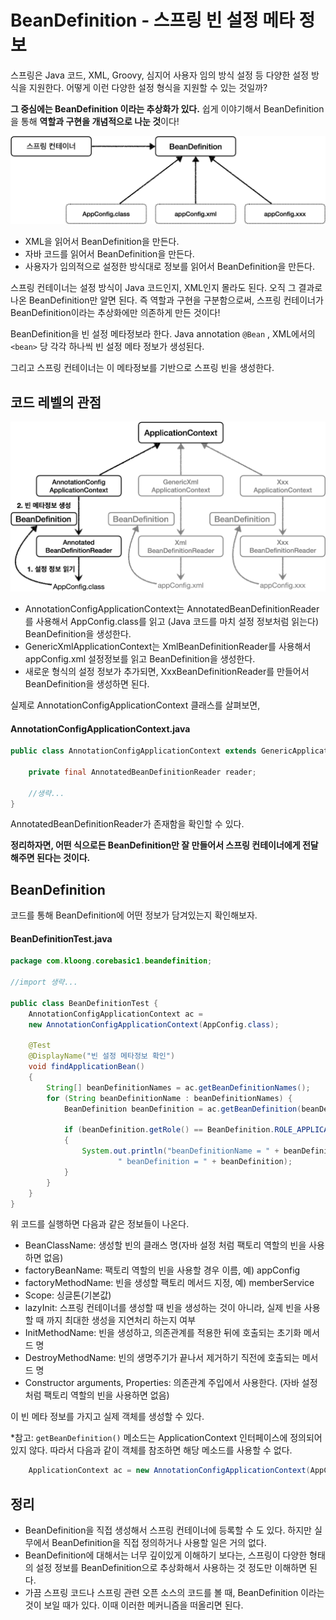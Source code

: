 # BeanDefinition - 스프링 빈 설정 메타 정보
스프링은 Java 코드, XML, Groovy, 심지어 사용자 임의 방식 설정 등 다양한 설정 방식을 지원한다. 어떻게 이런 다양한 설정 형식을 지원할 수 있는 것일까?

**그 중심에는 BeanDefinition 이라는 추상화가 있다.** 쉽게 이야기해서 BeanDefinition을 통해 **역할과 구현을 개념적으로 나눈 것**이다! 

![](Pasted%20image%2020220405192856.png)

- XML을 읽어서 BeanDefinition을 만든다.
- 자바 코드를 읽어서 BeanDefinition을 만든다.
- 사용자가 임의적으로 설정한 방식대로 정보를 읽어서 BeanDefinition을 만든다.

스프링 컨테이너는 설정 방식이 Java 코드인지, XML인지 몰라도 된다. 오직 그 결과로 나온 BeanDefinition만 알면 된다. 즉 역할과 구현을 구분함으로써, 스프링 컨테이너가 BeanDefinition이라는 추상화에만 의존하게 만든 것이다!

BeanDefinition을 빈 설정 메타정보라 한다. Java annotation `@Bean` , XML에서의 `<bean>` 당 각각 하나씩 빈 설정 메타 정보가 생성된다.

그리고 스프링 컨테이너는 이 메타정보를 기반으로 스프링 빈을 생성한다.

## 코드 레벨의 관점
![](Pasted%20image%2020220405193002.png)

- AnnotationConfigApplicationContext는 AnnotatedBeanDefinitionReader를 사용해서 AppConfig.class를 읽고 (Java 코드를 마치 설정 정보처럼 읽는다) BeanDefinition을 생성한다.
- GenericXmlApplicationContext는 XmlBeanDefinitionReader를 사용해서 appConfig.xml 설정정보를 읽고 BeanDefinition을 생성한다.
- 새로운 형식의 설정 정보가 추가되면, XxxBeanDefinitionReader를 만들어서 BeanDefinition을 생성하면 된다.

실제로 AnnotationConfigApplicationContext 클래스를 살펴보면,

#### AnnotationConfigApplicationContext.java
```Java
public class AnnotationConfigApplicationContext extends GenericApplicationContext implements AnnotationConfigRegistry {

	private final AnnotatedBeanDefinitionReader reader;
	
	//생략...
}
```

AnnotatedBeanDefinitionReader가 존재함을 확인할 수 있다.

**정리하자면, 어떤 식으로든 BeanDefinition만 잘 만들어서 스프링 컨테이너에게 전달해주면 된다는 것이다.**


## BeanDefinition
코드를 통해 BeanDefinition에 어떤 정보가 담겨있는지 확인해보자.

#### BeanDefinitionTest.java
```Java
package com.kloong.corebasic1.beandefinition;

//import 생략...

public class BeanDefinitionTest {
    AnnotationConfigApplicationContext ac =
    new AnnotationConfigApplicationContext(AppConfig.class);

    @Test
    @DisplayName("빈 설정 메타정보 확인")
    void findApplicationBean()
    {
        String[] beanDefinitionNames = ac.getBeanDefinitionNames();
        for (String beanDefinitionName : beanDefinitionNames) {
            BeanDefinition beanDefinition = ac.getBeanDefinition(beanDefinitionName);

            if (beanDefinition.getRole() == BeanDefinition.ROLE_APPLICATION)
            {
                System.out.println("beanDefinitionName = " + beanDefinitionName +
                        " beanDefinition = " + beanDefinition);
            }
        }
    }
}
```

위 코드를 실행하면 다음과 같은 정보들이 나온다.

- BeanClassName: 생성할 빈의 클래스 명(자바 설정 처럼 팩토리 역할의 빈을 사용하면 없음)
- factoryBeanName: 팩토리 역할의 빈을 사용할 경우 이름, 예) appConfig
- factoryMethodName: 빈을 생성할 팩토리 메서드 지정, 예) memberService
- Scope: 싱글톤(기본값)
- lazyInit: 스프링 컨테이너를 생성할 때 빈을 생성하는 것이 아니라, 실제 빈을 사용할 때 까지 최대한 생성을 지연처리 하는지 여부
- InitMethodName: 빈을 생성하고, 의존관계를 적용한 뒤에 호출되는 초기화 메서드 명
- DestroyMethodName: 빈의 생명주기가 끝나서 제거하기 직전에 호출되는 메서드 명
- Constructor arguments, Properties: 의존관계 주입에서 사용한다. (자바 설정 처럼 팩토리 역할의 빈을 사용하면 없음)

이 빈 메타 정보를 가지고 실제 객체를 생성할 수 있다.

\*참고: `getBeanDefinition()` 메소드는 ApplicationContext 인터페이스에 정의되어 있지 않다. 따라서 다음과 같이 객체를 참조하면 해당 메소드를 사용할 수 없다.

```Java
	ApplicationContext ac = new AnnotationConfigApplicationContext(AppConfig.class);
```

## 정리
- BeanDefinition을 직접 생성해서 스프링 컨테이너에 등록할 수 도 있다. 하지만 실무에서 BeanDefinition을 직접 정의하거나 사용할 일은 거의 없다.
- BeanDefinition에 대해서는 너무 깊이있게 이해하기 보다는, 스프링이 다양한 형태의 설정 정보를 BeanDefinition으로 추상화해서 사용하는 것 정도만 이해하면 된다.
- 가끔 스프링 코드나 스프링 관련 오픈 소스의 코드를 볼 때, BeanDefinition 이라는 것이 보일 때가 있다. 이때 이러한 메커니즘을 떠올리면 된다.
